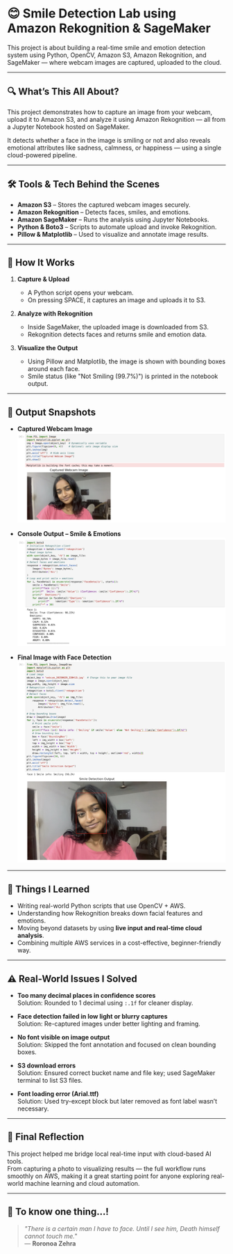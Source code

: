 # 😊 Smile Detection Lab using Amazon Rekognition & SageMaker

This project is about building a real-time smile and emotion detection system using Python, OpenCV, Amazon S3, Amazon Rekognition, and SageMaker — where webcam images are captured, uploaded to the cloud.

---

## 🔍 What’s This All About?

This project demonstrates how to capture an image from your webcam, upload it to Amazon S3, and analyze it using Amazon Rekognition — all from a Jupyter Notebook hosted on SageMaker.

It detects whether a face in the image is smiling or not and also reveals emotional attributes like sadness, calmness, or happiness — using a single cloud-powered pipeline.

---

## 🛠️ Tools & Tech Behind the Scenes

- **Amazon S3** – Stores the captured webcam images securely.
- **Amazon Rekognition** – Detects faces, smiles, and emotions.
- **Amazon SageMaker** – Runs the analysis using Jupyter Notebooks.
- **Python & Boto3** – Scripts to automate upload and invoke Rekognition.
- **Pillow & Matplotlib** – Used to visualize and annotate image results.

---

## 🚀 How It Works

1. **Capture & Upload**
   - A Python script opens your webcam.
   - On pressing SPACE, it captures an image and uploads it to S3.

2. **Analyze with Rekognition**
   - Inside SageMaker, the uploaded image is downloaded from S3.
   - Rekognition detects faces and returns smile and emotion data.

3. **Visualize the Output**
   - Using Pillow and Matplotlib, the image is shown with bounding boxes around each face.
   - Smile status (like "Not Smiling (99.7%)") is printed in the notebook output.

---

## 📸 Output Snapshots

- **Captured Webcam Image**  
  ![](screenshots/1.png)

- **Console Output – Smile & Emotions**  
  ![](screenshots/2.png)

- **Final Image with Face Detection**  
  ![](screenshots/3.png)

---

## 🧩 Things I Learned

- Writing real-world Python scripts that use OpenCV + AWS.
- Understanding how Rekognition breaks down facial features and emotions.
- Moving beyond datasets by using **live input and real-time cloud analysis**.
- Combining multiple AWS services in a cost-effective, beginner-friendly way.

---

## ⚠️ Real-World Issues I Solved

- **Too many decimal places in confidence scores**  
  Solution: Rounded to 1 decimal using `:.1f` for cleaner display.

- **Face detection failed in low light or blurry captures**  
  Solution: Re-captured images under better lighting and framing.

- **No font visible on image output**  
  Solution: Skipped the font annotation and focused on clean bounding boxes.

- **S3 download errors**  
  Solution: Ensured correct bucket name and file key; used SageMaker terminal to list S3 files.

- **Font loading error (Arial.ttf)**  
  Solution: Used try-except block but later removed as font label wasn’t necessary.

---

## 🌟 Final Reflection

This project helped me bridge local real-time input with cloud-based AI tools.  
From capturing a photo to visualizing results — the full workflow runs smoothly on AWS, making it a great starting point for anyone exploring real-world machine learning and cloud automation.

---

## 💬 To know one thing...!

> _"There is a certain man I have to face. Until I see him, Death himself cannot touch me."_  
> — **Roronoa Zehra**
